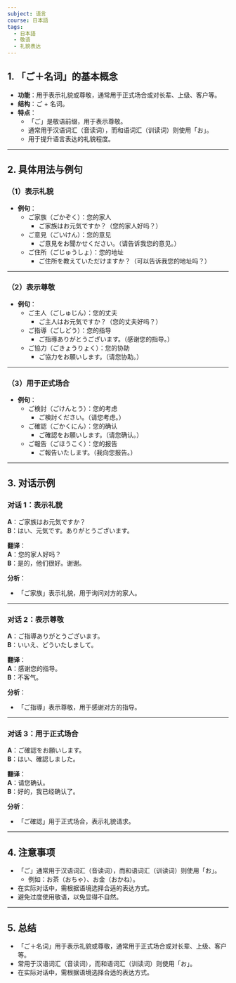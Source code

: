 ```yaml
---
subject: 语言
course: 日本語
tags:
  - 日本語
  - 敬语
  - 礼貌表达
---
```


## 1. **「ご＋名词」的基本概念**

- **功能**：用于表示礼貌或尊敬，通常用于正式场合或对长辈、上级、客户等。
- **结构**：ご + 名词。
- **特点**：
  - 「ご」是敬语前缀，用于表示尊敬。
  - 通常用于汉语词汇（音读词），而和语词汇（训读词）则使用「お」。
  - 用于提升语言表达的礼貌程度。

---

## 2. **具体用法与例句**

### （1）**表示礼貌**
- **例句**：
  - ご家族（ごかぞく）：您的家人
    - ご家族はお元気ですか？（您的家人好吗？）
  - ご意見（ごいけん）：您的意见
    - ご意見をお聞かせください。（请告诉我您的意见。）
  - ご住所（ごじゅうしょ）：您的地址
    - ご住所を教えていただけますか？（可以告诉我您的地址吗？）

---

### （2）**表示尊敬**
- **例句**：
  - ご主人（ごしゅじん）：您的丈夫
    - ご主人はお元気ですか？（您的丈夫好吗？）
  - ご指導（ごしどう）：您的指导
    - ご指導ありがとうございます。（感谢您的指导。）
  - ご協力（ごきょうりょく）：您的协助
    - ご協力をお願いします。（请您协助。）

---

### （3）**用于正式场合**
- **例句**：
  - ご検討（ごけんとう）：您的考虑
    - ご検討ください。（请您考虑。）
  - ご確認（ごかくにん）：您的确认
    - ご確認をお願いします。（请您确认。）
  - ご報告（ごほうこく）：您的报告
    - ご報告いたします。（我向您报告。）

---

## 3. **对话示例**

### 对话 1：表示礼貌
**A**：ご家族はお元気ですか？  
**B**：はい、元気です。ありがとうございます。

**翻译**：  
**A**：您的家人好吗？  
**B**：是的，他们很好。谢谢。

**分析**：
- 「ご家族」表示礼貌，用于询问对方的家人。

---

### 对话 2：表示尊敬
**A**：ご指導ありがとうございます。  
**B**：いいえ、どういたしまして。

**翻译**：  
**A**：感谢您的指导。  
**B**：不客气。

**分析**：
- 「ご指導」表示尊敬，用于感谢对方的指导。

---

### 对话 3：用于正式场合
**A**：ご確認をお願いします。  
**B**：はい、確認しました。

**翻译**：  
**A**：请您确认。  
**B**：好的，我已经确认了。

**分析**：
- 「ご確認」用于正式场合，表示礼貌请求。

---

## 4. **注意事项**
- 「ご」通常用于汉语词汇（音读词），而和语词汇（训读词）则使用「お」。
  - 例如：お茶（おちゃ）、お金（おかね）。
- 在实际对话中，需根据语境选择合适的表达方式。
- 避免过度使用敬语，以免显得不自然。

---

## 5. **总结**
- 「ご＋名词」用于表示礼貌或尊敬，通常用于正式场合或对长辈、上级、客户等。
- 常用于汉语词汇（音读词），而和语词汇（训读词）则使用「お」。
- 在实际对话中，需根据语境选择合适的表达方式。